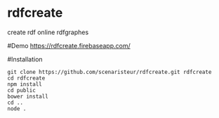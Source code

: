 # rdfcreate
create rdf online rdfgraphes

#Demo
https://rdfcreate.firebaseapp.com/

#Installation

```
git clone https://github.com/scenaristeur/rdfcreate.git rdfcreate
cd rdfcreate
npm install
cd public
bower install
cd ..
node . 
```
